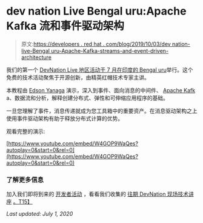 # dev nation Live Bengal uru:Apache Kafka 流和事件驱动架构

> 原文:[https://developers . red hat . com/blog/2019/10/03/dev nation-live-Bengal uru-Apache-Kafka-streams-and-event-driven-architecture](https://developers.redhat.com/blog/2019/10/03/devnation-live-bengaluru-apache-kafka-streams-and-event-driven-architecture)

我们的第一个 [DevNation Live 地区活动于 7 月在印度的 Bengal uru](https://developers.redhat.com/devnationlive-india/)举行。这个免费的技术活动聚焦于开源创新，由精英红帽技术专家主讲。

本教程由 [Edson Yanaga](https://developers.redhat.com/blog/author/yanaga/) 演示，深入到事件、面向消息的中间件、 [Apache Kafk](https://developers.redhat.com/videos/youtube/CZhOJ_ysIiI/) a、数据流和分析，解释创建分布式、弹性和可伸缩应用程序的基础。

一旦您理解了事件，消息传递就成为您工具箱中的重要资产。在消息驱动架构之上使用事件驱动架构有助于释放分布式计算的优势。

观看完整的演示:

[https://www.youtube.com/embed/W4GOP9WaQes?autoplay=0&start=0&rel=0](https://www.youtube.com/embed/W4GOP9WaQes?autoplay=0&start=0&rel=0)

### **了解更多信息**

加入我们即将到来的 [开发者活动](https://developers.redhat.com/events/) ，看看我们收集的 [往期 DevNation 现场技术讲座](https://developers.redhat.com/devnation/?page=0) [。T15】](https://developers.redhat.com/events/)

*Last updated: July 1, 2020*